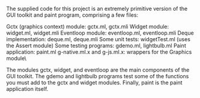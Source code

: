 The supplied code for this project is an extremely primitive version of the GUI toolkit and paint program, comprising a few files:

Gctx (graphics context) module: gctx.ml, gctx.mli
Widget module: widget.ml, widget.mli
Eventloop module: eventloop.ml, eventloop.mli
Deque implementation: deque.ml, deque.mli
Some unit tests: widgetTest.ml (uses the Assert module)
Some testing programs: gdemo.ml, lightbulb.ml
Paint application: paint.ml
g-native.ml.x and g-js.ml.x: wrappers for the Graphics module\

The modules gctx, widget, and eventloop are the main components of the GUI toolkit. The gdemo and lightbulb programs test some of the functions you must add to the gctx and widget modules. Finally, paint is the paint application itself.

